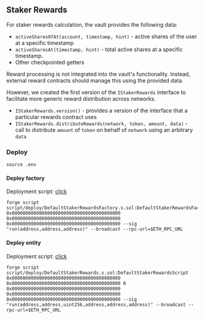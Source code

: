 ## Staker Rewards

For staker rewards calculation, the vault provides the following data:

- `activeSharesOfAt(account, timestamp, hint)` - $\text{active}$ shares of the user at a specific timestamp
- `activeSharesAt(timestamp, hint)` - total $\text{active}$ shares at a specific timestamp.
- Other checkpointed getters

Reward processing is not integrated into the vault's functionality. Instead, external reward contracts should manage this using the provided data.

However, we created the first version of the `IStakerRewards` interface to facilitate more generic reward distribution across networks.

- `IStakerRewards.version()` - provides a version of the interface that a particular rewards contract uses
- `IStakerRewards.distributeRewards(network, token, amount, data)` - call to distribute `amount` of `token` on behalf of `network` using an arbitrary `data`

### Deploy

```shell
source .env
```

#### Deploy factory

Deployment script: [click](../script/deploy/DefaultStakerRewardsFactory.s.sol)

```shell
forge script script/deploy/DefaultStakerRewardsFactory.s.sol:DefaultStakerRewardsFactoryScript 0x0000000000000000000000000000000000000000 0x0000000000000000000000000000000000000000 0x0000000000000000000000000000000000000000 --sig "run(address,address,address)" --broadcast --rpc-url=$ETH_RPC_URL
```

#### Deploy entity

Deployment script: [click](../script/deploy/DefaultStakerRewards.s.sol)

```shell
forge script script/deploy/DefaultStakerRewards.s.sol:DefaultStakerRewardsScript 0x0000000000000000000000000000000000000000 0x0000000000000000000000000000000000000000 0 0x0000000000000000000000000000000000000000 0x0000000000000000000000000000000000000000 0x0000000000000000000000000000000000000000 --sig "run(address,address,uint256,address,address,address)" --broadcast --rpc-url=$ETH_RPC_URL
```
